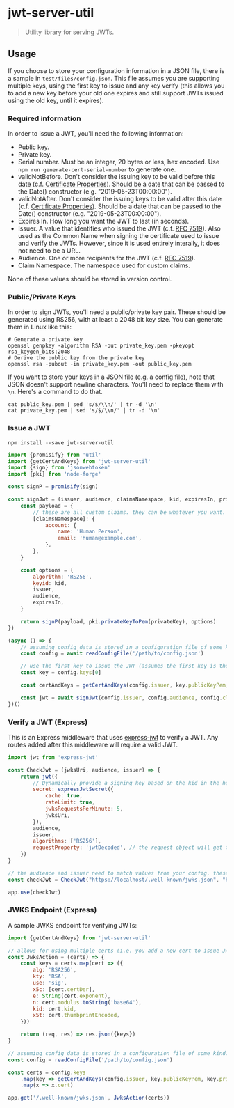 # jwt-server-util

> Utility library for serving JWTs.

## Usage

If you choose to store your configuration information in a JSON file, there is a sample in `test/files/config.json`. This file assumes you are supporting multiple keys, using the first key to issue and any key verify (this allows you to add a new key before your old one expires and still support JWTs issued using the old key, until it expires).

### Required information

In order to issue a JWT, you'll need the following information:

- Public key.
- Private key.
- Serial number. Must be an integer, 20 bytes or less, hex encoded. Use `npm run generate-cert-serial-number` to generate one.
- validNotBefore. Don't consider the issuing key to be valid before this date (c.f. [Certificate Properties](https://docs.microsoft.com/en-us/windows/desktop/seccrypto/certificate-properties)). Should be a date that can be passed to the Date() constructor (e.g. "2019-05-23T00:00:00").
- validNotAfter. Don't consider the issuing keys to be valid after this date (c.f. [Certificate Properties](https://docs.microsoft.com/en-us/windows/desktop/seccrypto/certificate-properties)). Should be a date that can be passed to the Date() constructor (e.g. "2019-05-23T00:00:00").
- Expires In. How long you want the JWT to last (in seconds).
- Issuer. A value that identifies who issued the JWT (c.f. [RFC 7519](https://tools.ietf.org/html/rfc7519#section-4.1.1)). Also used as the Common Name when signing the certificate used to issue and verify the JWTs. However, since it is used entirely interally, it does not need to be a URL.
- Audience. One or more recipients for the JWT (c.f. [RFC 7519](https://tools.ietf.org/html/rfc7519#section-4.1.3)).
- Claim Namespace. The namespace used for custom claims.

None of these values should be stored in version control.

### Public/Private Keys

In order to sign JWTs, you'll need a public/private key pair. These should be generated using RS256, with at least a 2048 bit key size. You can generate them in Linux like this:

```
# Generate a private key
openssl genpkey -algorithm RSA -out private_key.pem -pkeyopt rsa_keygen_bits:2048
# Derive the public key from the private key
openssl rsa -pubout -in private_key.pem -out public_key.pem
```

If you want to store your keys in a JSON file (e.g. a config file), note that JSON doesn't support newline characters. You'll need to replace them with `\n`. Here's a command to do that.

```
cat public_key.pem | sed 's/$/\\n/' | tr -d '\n'
cat private_key.pem | sed 's/$/\\n/' | tr -d '\n'
```

### Issue a JWT

```
npm install --save jwt-server-util
```

```js
import {promisify} from 'util'
import {getCertAndKeys} from 'jwt-server-util'
import {sign} from 'jsonwebtoken'
import {pki} from 'node-forge'

const signP = promisify(sign)

const signJwt = (issuer, audience, claimsNamespace, kid, expiresIn, privateKey) => {
    const payload = {
        // these are all custom claims. they can be whatever you want.
        [claimsNamespace]: {
            account: {
                name: 'Human Person',
                email: 'human@example.com',
            },
        },
    }

    const options = {
        algorithm: 'RS256',
        keyid: kid,
        issuer,
        audience,
        expiresIn,
    }

    return signP(payload, pki.privateKeyToPem(privateKey), options)
})

(async () => {
    // assuming config data is stored in a configuration file of some kind. though it could come from environment variables or some other source.
    const config = await readConfigFile('/path/to/config.json')

    // use the first key to issue the JWT (assumes the first key is the newest)
    const key = config.keys[0]

    const certAndKeys = getCertAndKeys(config.issuer, key.publicKeyPem, key.privateKeyPem, key.serialNumber, key.validNotBefore, key.validNotAfter)

    const jwt = await signJwt(config.issuer, config.audience, config.claimsNamespace, config.expiresIn, certAndKeys.cert.kid, certAndKeys.pair.priv)
})()
```

### Verify a JWT (Express)

This is an Express middleware that uses [express-jwt](https://github.com/auth0/express-jwt) to verify a JWT. Any routes added after this middleware will require a valid JWT.

```js
import jwt from 'express-jwt'

const CheckJwt = (jwksUri, audience, issuer) => {
    return jwt({
        // Dynamically provide a signing key based on the kid in the header and the signing keys provided by the JWKS endpoint.
        secret: expressJwtSecret({
            cache: true,
            rateLimit: true,
            jwksRequestsPerMinute: 5,
            jwksUri,
        }),
        audience,
        issuer,
        algorithms: ['RS256'],
        requestProperty: 'jwtDecoded', // the request object will get the decoded jwt at this key
    })
}

// the audience and issuer need to match values from your config. these should not be hard-coded and should not be committed to version control.
const checkJwt = CheckJwt("https://localhost/.well-known/jwks.json", "https://alt.example.com", "https://example.com")

app.use(checkJwt)
```

### JWKS Endpoint (Express)

A sample JWKS endpoint for verifying JWTs:

```js
import {getCertAndKeys} from 'jwt-server-util'

// allows for using multiple certs (i.e. you add a new cert to issue JWTs, but you want to keep the old one around until it expires so you can continue to support JWTs issued with it)
const JwksAction = (certs) => {
    const keys = certs.map(cert => ({
        alg: 'RSA256',
        kty: 'RSA',
        use: 'sig',
        x5c: [cert.certDer],
        e: String(cert.exponent),
        n: cert.modulus.toString('base64'),
        kid: cert.kid,
        x5t: cert.thumbprintEncoded,
    }))

    return (req, res) => res.json({keys})
}

// assuming config data is stored in a configuration file of some kind. though it could come from environment variables or some other source.
const config = readConfigFile('/path/to/config.json')

const certs = config.keys
    .map(key => getCertAndKeys(config.issuer, key.publicKeyPem, key.privateKeyPem, key.serialNumber, key.validNotBefore, key.validNotAfter))
    .map(x => x.cert)

app.get('/.well-known/jwks.json', JwksAction(certs))
```

